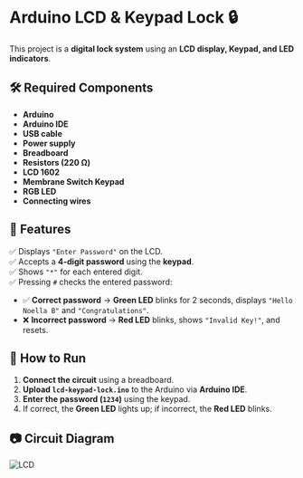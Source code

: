 # Arduino LCD & Keypad Lock 🔒

This project is a **digital lock system** using an **LCD display, Keypad, and LED indicators**.

## 🛠️ Required Components
- **Arduino**
- **Arduino IDE**
- **USB cable**
- **Power supply**
- **Breadboard**
- **Resistors (220 Ω)**
- **LCD 1602**
- **Membrane Switch Keypad**
- **RGB LED**
- **Connecting wires**

## 📌 Features
✅ Displays `"Enter Password"` on the LCD.  
✅ Accepts a **4-digit password** using the **keypad**.  
✅ Shows `"*"` for each entered digit.  
✅ Pressing `#` checks the entered password:
   - ✅ **Correct password** → **Green LED** blinks for 2 seconds, displays `"Hello Noella B"` and `"Congratulations"`.  
   - ❌ **Incorrect password** → **Red LED** blinks, shows `"Invalid Key!"`, and resets.  

## 🔧 How to Run
1. **Connect the circuit** using a breadboard.
2. **Upload `lcd-keypad-lock.ino`** to the Arduino via **Arduino IDE**.
3. **Enter the password (`1234`)** using the keypad.
4. If correct, the **Green LED** lights up; if incorrect, the **Red LED** blinks.

## 📷 Circuit Diagram
![LCD](https://github.com/user-attachments/assets/3a10782b-a9f6-4453-984b-c91d6ecb8838)

